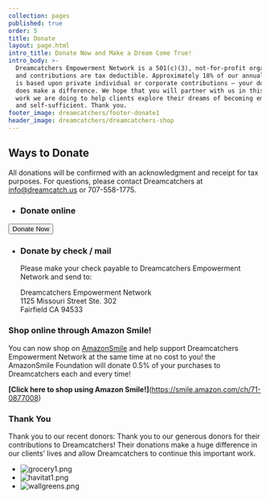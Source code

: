 ```yaml
---
collection: pages
published: true
order: 5
title: Donate
layout: page.html
intro_title: Donate Now and Make a Dream Come True!
intro_body: >-
  Dreamcatchers Empowerment Network is a 501(c)(3), not-for-profit organization,
  and contributions are tax deductible. Approximately 18% of our annual budget
  is based upon private individual or corporate contributions – your donation
  does make a difference. We hope that you will partner with us in this great
  work we are doing to help clients explore their dreams of becoming employed
  and self-sufficient. Thank you.
footer_image: dreamcatchers/footer-donate1
header_image: dreamcatchers/dreamcatchers-shop
---
```

## Ways to Donate
All donations will be confirmed with an acknowledgment and receipt for tax purposes. For questions, please contact Dreamcatchers at info@dreamcatch.us or 707-558-1775.

- ### Donate online
<form action="https://www.paypal.com/cgi-bin/webscr" method="post" target="_top">
    <input type="hidden" name="cmd" value="_s-xclick">
    <input type="hidden" name="hosted_button_id" value="VQKQZUWZD69JW">
    <button>Donate Now</button>
    <img alt="" border="0" src="https://www.paypalobjects.com/en_US/i/scr/pixel.gif" style="display:none" width="1" height="1">
  </form>

- ### Donate by check / mail
  Please make your check payable to Dreamcatchers Empowerment Network and send to: 
  
  Dreamcatchers Empowerment Network<br>
  1125 Missouri Street Ste. 302<br>
  Fairfield CA 94533

### Shop online through Amazon Smile!
You can now shop on [AmazonSmile](https://smile.amazon.com/ch/71-0877008) and help support Dreamcatchers Empowerment Network at the same time at no cost to you! the AmazonSmile Foundation will donate 0.5% of your purchases to Dreamcatchers each and every time!

**[Click here to shop using Amazon Smile!]**(https://smile.amazon.com/ch/71-0877008)

### Thank You
Thank you to our recent donors: Thank you to our generous donors for their contributions to Dreamcatchers! Their donations make a huge difference in our clients’ lives and allow Dreamcatchers to continue this important work.

- ![grocery1.png](/content/media/grocery1.png)
- ![havitat1.png](/content/media/havitat1.png)
- ![wallgreens.png](/content/media/wallgreens.png)
